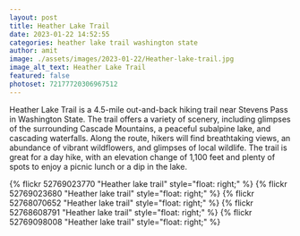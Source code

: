 ```yaml
---
layout: post
title: Heather Lake Trail
date: 2023-01-22 14:52:55
categories: heather lake trail washington state
author: amit
image: ./assets/images/2023-01-22/Heather-lake-trail.jpg
image_alt_text: Heather Lake Trail
featured: false
photoset: 72177720306967512
---
```



Heather Lake Trail is a 4.5-mile out-and-back hiking trail near Stevens Pass in Washington State. The trail offers a variety of scenery, including glimpses of the surrounding Cascade Mountains, a peaceful subalpine lake, and cascading waterfalls. Along the route, hikers will find breathtaking views, an abundance of vibrant wildflowers, and glimpses of local wildlife. The trail is great for a day hike, with an elevation change of 1,100 feet and plenty of spots to enjoy a picnic lunch or a dip in the lake.

{% 
  flickr 52769023770 "Heather lake trail" style="float: right;"
   %}
{% 
  flickr 52769023680 "Heather lake trail" style="float: right;"
   %}
{% 
  flickr 52768070652 "Heather lake trail" style="float: right;"
   %}
{% 
  flickr 52768608791 "Heather lake trail" style="float: right;"
   %}
{% 
  flickr 52769098008 "Heather lake trail" style="float: right;"
   %}

  
